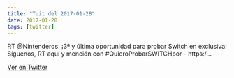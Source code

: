 ```yaml
---
title: "Tuit del 2017-01-28"
date: 2017-01-28
tags: [twitter]
---
```


RT @Nintenderos: ¡3ª y última oportunidad para probar Switch en exclusiva! Síguenos, RT aquí y mención con #QuieroProbarSWITCHpor - https:/…



[Ver en Twitter](https://twitter.com/i/web/status/825295117720354816)
